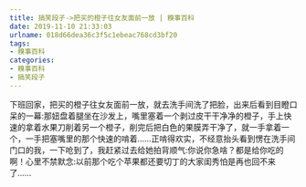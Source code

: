 ```yaml
---
title: 搞笑段子->把买的橙子往女友面前一放 | 糗事百科
date: 2019-11-10 21:33:03
urlname: 018d66dea36c3f5c1ebeac768cd3bf20
tags: 
- 糗事百科
categories:
- 糗事百科
- 搞笑段子
---
```

下班回家，把买的橙子往女友面前一放，就去洗手间洗了把脸，出来后看到目瞪口呆的一幕:那妞盘着腿坐在沙发上，嘴里塞着一个剥过皮干干净净的橙子，手上快速的拿着水果刀削着另一个橙子，削完后把白色的果膜弄干净了，就一手拿着一个，一手把塞嘴里的那个快速的啃着……正啃得欢实，不经意抬头看到愣在洗手间门口的我，一下呛到了，我赶紧过去给她拍背顺气:你说你急啥？都是给你吃的啊！心里不禁默念:以前那个吃个苹果都还要切丁的大家闺秀怕是再也回不来了……


